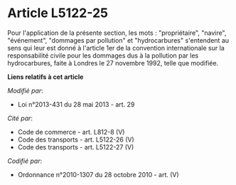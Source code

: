 # Article L5122-25

Pour l'application de la présente section, les mots : "propriétaire", "navire", "événement", "dommages par pollution" et
"hydrocarbures" s'entendent au sens qui leur est donné à l'article 1er de la convention internationale sur la responsabilité
civile pour les dommages dus à la pollution par les hydrocarbures, faite à Londres le 27 novembre 1992, telle que modifiée.

**Liens relatifs à cet article**

_Modifié par_:

  - Loi n°2013-431 du 28 mai 2013 - art. 29

_Cité par_:

  - Code de commerce - art. L812-8 (V)
  - Code des transports - art. L5122-26 (V)
  - Code des transports - art. L5122-27 (V)

_Codifié par_:

  - Ordonnance n°2010-1307 du 28 octobre 2010 - art. (V)

